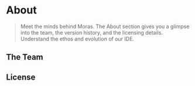 # About

> Meet the minds behind Moras. The About section gives you a glimpse into the team, the version history, and the 
> licensing details. Understand the ethos and evolution of our IDE.

## The Team


## License

